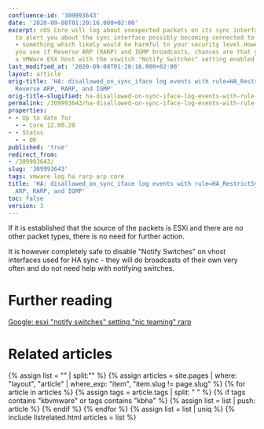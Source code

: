```yaml
---
confluence-id: '309993643'
date: '2020-09-08T01:20:16.000+02:00'
excerpt: cOS Core will log about unexpected packets on its sync interface in order
  to alert you about the sync interface possibly becoming connected to a general LAN
  - something which likely would be harmful to your security level.However, if all
  you see if Reverse ARP (RARP) and IGMP broadcasts, chances are that you are seeing
  a VMWare ESX host with the vswitch "Notify Switches" setting enabled.
last_modified_at: '2020-09-08T01:20:16.000+02:00'
layout: article
orig-title: 'HA: disallowed_on_sync_iface log events with rule=HA_RestrictSyncIf for
  Reverse ARP, RARP, and IGMP'
orig-title-slugified: ha-disallowed-on-sync-iface-log-events-with-rule-ha-restrictsyncif-for-reverse-arp-rarp-and-igmp
permalink: /309993643/ha-disallowed-on-sync-iface-log-events-with-rule-ha-restrictsyncif-for-reverse-arp-rarp-and-igmp
properties:
- - Up to date for
  - - Core 12.00.20
- - Status
  - - OK
published: 'true'
redirect_from:
- /309993643/
slug: '309993643'
tags: vmware log ha rarp arp core
title: 'HA: disallowed_on_sync_iface log events with rule=HA_RestrictSyncIf for Reverse
  ARP, RARP, and IGMP'
toc: false
version: 3
---
```


If it is established that the source of the packets is ESXi and there are no other packet types, there is no need for further action.

It is however completely safe to disable "Notify Switches" on vhost interfaces used for HA sync - they will do broadcasts of their own very often and do not need help with notifying switches.

# Further reading
<a href="https://www.google.com/search?q=esxi+%22notify+switches%22+setting+%22nic+teaming%22+rarp">Google: esxi "notify switches" setting "nic teaming" rarp</a>

# Related articles
{% assign list = "" | split:"" %}
{% assign articles = site.pages | where: "layout", "article" | where_exp: "item", "item.slug != page.slug" %}
{% for article in articles %}
{% assign tags = article.tags | split: " " %}
{% if tags contains "kbvmware" or tags contains "kbha" %}
{% assign list = list | push: article %}
{% endif %}
{% endfor %}
{% assign list = list | uniq %}
{% include listrelated.html articles = list %}
